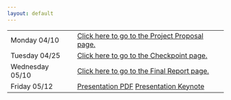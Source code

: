 ```yaml
---
layout: default
---
```

<table style="width:100%">
  <tr>
    <td>Monday  04/10</td>
    <td><a href="{{ site.proposal_page }}">Click here to go to the Project Proposal page.</a></td>
  </tr>
  <tr>
    <td>Tuesday 04/25</td>
    <td><a href="{{ site.checkpoint_page }}">Click here to go to the Checkpoint page.</a></td>
  </tr>
  <tr>
    <td>Wednesday 05/10</td>
    <td><a href="{{ site.final-report_page }}">Click here to go to the Final Report page.</a></td>
  </tr>
  <tr>
    <td>Friday 05/12</td>
    <td><a href="https://kshitizdange.github.io/418CacheSim/images/Final_Presentation.pdf"> Presentation PDF</a>
           <a href="https://kshitizdange.github.io/418CacheSim/images/Presentation.key"> Presentation Keynote</td>
    </tr>
</table>
